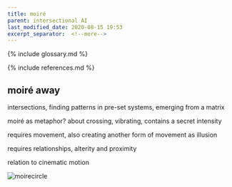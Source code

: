 ```yaml
---
title: moiré
parent: intersectional AI
last_modified_date: 2020-08-15 19:53
excerpt_separator:  <!--more-->
---
```


{% include glossary.md %}

{% include references.md %}

## moiré away

intersections, finding patterns in pre-set systems, emerging from a matrix

moiré as metaphor? about crossing, vibrating, contains a secret intensity

requires movement, also creating another form of movement as illusion

requires relationships, alterity and proximity

relation to cinematic motion

![moirecircle](https://cdn.glitch.com/eaa18b38-3765-4c0b-8304-2af139b6b542%2Fmoire-circle.gif?v=1597553938711)

